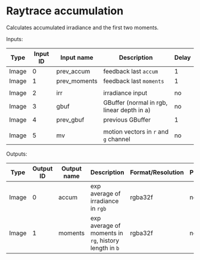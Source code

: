 # Raytrace accumulation

Calculates accumulated irradiance and the first two moments.

Inputs:

| Type  | Input ID | Input name   | Description                                                 | Delay |
|-------|----------|--------------|-------------------------------------------------------------|-------|
| Image | 0        | prev_accum   | feedback last `accum`                                       | 1     |
| Image | 1        | prev_moments | feedback last `moments`                                     | 1     |
|       |
| Image | 2        | irr          | irradiance input                                            | no    |
| Image | 3        | gbuf         | GBuffer (normal in rgb, linear depth in a)                  | no    |
| Image | 4        | prev_gbuf    | previous GBuffer                                            | 1     |
|       |
| Image | 5        | mv           | motion vectors in `r` and `g` channel                       | no    |

Outputs:

| Type  | Output ID | Output name | Description                                                 | Format/Resolution        | Persistent |
|-------|-----------|-------------|-------------------------------------------------------------|--------------------------|------------|
| Image | 0         | accum       | exp average of irradiance in `rgb`                          | rgba32f                  | no         |
| Image | 1         | moments     | exp average of moments in `rg`, history length in `b`       | rgba32f                  | no         |
